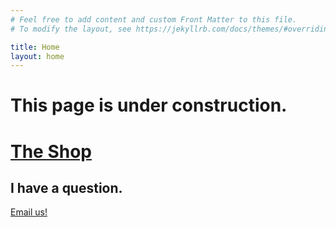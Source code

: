 ```yaml
---
# Feel free to add content and custom Front Matter to this file.
# To modify the layout, see https://jekyllrb.com/docs/themes/#overriding-theme-defaults

title: Home
layout: home
---
```


# This page is under construction.



# [The Shop](https://shop.atomwell.com/)



## I have a question.

[Email us!](mailto:team@atomwell.com)
